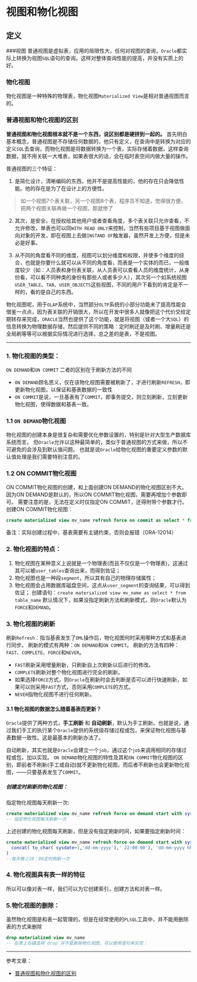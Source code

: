 
# 视图和物化视图

## 定义

###视图
普通视图是虚拟表，应用的局限性大，任何对视图的查询，`Oracle`都实际上转换为视图`SQL`语句的查询。这样对整体查询性能的提高，并没有实质上的好。
### 物化视图
物化视图是一种特殊的物理表，物化视图`Materialized View`是相对普通视图而言的。

### 普通视图和物化视图的区别
**普通视图和物化视图根本就不是一个东西，说区别都是硬拼到一起的。**
首先明白基本概念，普通视图是不存储任何数据的，他只有定义，在查询中是转换为对应的定义`SQL`去查询，而物化视图是将数据转换为一个表，实际存储着数据，这样查询数据，就不用关联一大堆表，如果表很大的话，会在临时表空间内做大量的操作。

普通视图的三个特征：
1. 是简化设计，清晰编码的东西，他并不是提高性能的，他的存在只会降低性能。他的存在是为了在设计上的方便性。
  >如一个视图7个表关联，另一个视图8个表，程序员不知道，觉得很方便，把两个视图关联再做一个视图，那就惨了

2. 其次，是安全，在授权给其他用户或者查看角度，多个表关联只允许查看，不允许修改，单表也可以同`WITH READ ONLY`来控制，当然有些项目基于视图做面向对象的开发，即在视图上去做`INSTAND OF`触发器，虽然开发上方便，但是未必是好事。

3. 从不同的角度看不同的维度，视图可以划分维度和权限，并使多个维度的综合，也就是你要什么就可以从不同的角度看，而表是一个实体的而已，一般维度较少（如：人员表和身份表关联，从人员表可以查看人员的维度统计，从身份看，可以看不同种类的身份有那些人或者多少人），其次另一个如系统视图`USER_TABLE`、`TAB`、`USER_OBJECTS`这些视图，不同的用户下看到的肯定是不一样的，看的是自己的东西。

物化视图呢，用于`OLAP`系统中，当然部分`OLTP`系统的小部分功能未了提高性能会借鉴一点点，因为表关联的开销很大，所以在开发中很多人就像把这个代价交给定期转存来完成，`ORACLE`当然也提供了这个功能，就是将视图（或者一个大`SQL`）的信息转换为物理数据存储，然后提供不同的策略：定时刷还是及时刷、增量刷还是全局刷等等可以根据实际情况进行选择，总之差的是表，不是视图。

---

### 1. 物化视图的类型：
`ON DEMAND`和`ON COMMIT`
二者的区别在于刷新方法的不同
- `ON DEMAND`顾名思义，仅在该物化视图需要被刷新了，才进行刷新`REFRESH`，即更新物化视图，以保证和基表数据的一致性
- `ON COMMIT`是说，一旦基表有了`COMMIT`，即事务提交，则立刻刷新，立刻更新物化视图，使得数据和基表一致。

### 1.1 `ON DEMAND`物化视图
物化视图的创建本身是很复杂和需要优化参数设置的，特别是针对大型生产数据库系统而言。
但`Oracle`允许以这种最简单的，类似于普通视图的方式来做，所以不可避免的会涉及到默认值问题。
也就是说`Oracle`给物化视图的重要定义参数的默认值处理是我们需要特别注意的。

### 1.2 ON COMMIT物化视图
ON COMMIT物化视图的创建，和上面创建ON DEMAND的物化视图区别不大。因为ON DEMAND是默认的，所以ON COMMIT物化视图，需要再增加个参数即可。
需要注意的是，无法在定义时仅指定ON COMMIT，还得附带个参数才行。
创建ON COMMIT物化视图：
```SQL
create materialized view mv_name refresh force on commit as select * from table_name
```
备注：实际创建过程中，基表需要有主键约束，否则会报错（ORA-12014）

### 2. 物化视图的特点：
1. 物化视图在某种意义上说就是一个物理表(而且不仅仅是一个物理表)，这通过其可以被`user_tables`查询出来，而得到佐证；
2. 物化视图也是一种段`segment`，所以其有自己的物理存储属性；
3.  物化视图会占用数据库磁盘空间，这点从`user_segment`的查询结果，可以得到佐证；
创建语句：`create materialized view mv_name as select * from table_name`
默认情况下，如果没指定刷新方法和刷新模式，则`Oracle`默认为`FORCE`和`DEMAND`。

### 3. 物化视图的刷新
刷新`Refresh`：指当基表发生了`DML`操作后，物化视图何时采用哪种方式和基表进行同步。
刷新的模式有两种：`ON DEMAND`和`ON COMMIT`。
刷新的方法有四种：`FAST`、`COMPLETE`、`FORCE`和`NEVER`。
- `FAST`刷新采用增量刷新，只刷新自上次刷新以后进行的修改。
- `COMPLETE`刷新对整个物化视图进行完全的刷新。
- 如果选择`FORCE`方式，则`Oracle`在刷新时会去判断是否可以进行快速刷新，如果可以则采用`FAST`方式，否则采用`COMPLETE`的方式。
- `NEVER`指物化视图不进行任何刷新。

#### 3.1 物化视图的数据怎么随着基表而更新？
`Oracle`提供了两种方式，**手工刷新** 和 **自动刷新**，默认为手工刷新。也就是说，通过我们手工的执行某个`Oracle`提供的系统级存储过程或包，来保证物化视图与基表数据一致性。这是最基本的刷新办法了。

自动刷新，其实也就是`Oracle`会建立一个`job`，通过这个`job`来调用相同的存储过程或包，加以实现。
`ON DEMAND`物化视图的特性及其和`ON COMMIT`物化视图的区别，即前者不刷新(手工或自动)就不更新物化视图，而后者不刷新也会更新物化视图，——只要基表发生了`COMMIT`。

##### 创建定时刷新的物化视图：
指定物化视图每天刷新一次:
```SQL
create materialized view mv_name refresh force on demand start with sysdate next sysdate+1
-- 指定物化视图每天刷新一次
```

上述创建的物化视图每天刷新，但是没有指定刷新时间，如果要指定刷新时间：
```SQL
create materialized view mv_name refresh force on demand start with sysdate next to_date(
  concat( to_char( sysdate+1,'dd-mm-yyyy'),' 22:00:00'), 'dd-mm-yyyy hh24:mi:ss'
)
--每天晚上10：00定时刷新一次
```

### 4. 物化视图具有表一样的特征
所以可以像对表一样，我们可以为它创建索引，创建方法和对表一样。

### 5.物化视图的删除：
虽然物化视图是和表一起管理的，但是在经常使用的`PLSQL`工具中，并不能用删除表的方式来删除
```SQL
drop materialized view mv_name
-- 在表上右键选择`drop`并不能删除物化视图，可以使用语句来实现：
```

---
参考文章：
- [普通视图和物化视图的区别][1]

[1]:https://www.cnblogs.com/xuezhen-huang/p/4651118.html
